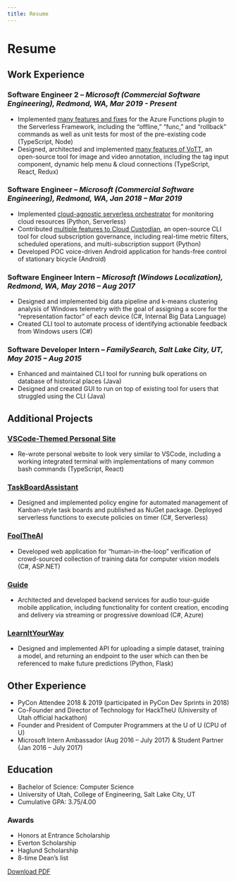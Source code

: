 ```yaml
---
title: Resume
---
```


# Resume

## Work Experience

### **Software Engineer 2** – *Microsoft (Commercial Software Engineering), Redmond, WA, Mar 2019 - Present*
- Implemented [many features and fixes](https://github.com/serverless/serverless-azure-functions/pulls?utf8=%E2%9C%93&q=is%3Amerged+is%3Apr+author%3Atbarlow12+) for the Azure Functions plugin to the Serverless Framework, including the “offline,” “func,” and “rollback” commands as well as unit tests for most of the pre-existing code (TypeScript, Node)
- Designed, architected and implemented [many features of VoTT](https://github.com/Microsoft/VoTT/pulls?utf8=%E2%9C%93&q=is%3Apr+is%3Amerged+author%3Atbarlow12), an open-source tool for image and video annotation, including the tag input component, dynamic help menu & cloud connections (TypeScript, React, Redux)
### **Software Engineer** – *Microsoft (Commercial Software Engineering), Redmond, WA, Jan 2018 – Mar 2019*
- Implemented [cloud-agnostic serverless orchestrator](https://github.com/Microsoft/cloud-scanner) for monitoring cloud resources (Python, Serverless)
- Contributed [multiple features to Cloud Custodian](https://github.com/cloud-custodian/cloud-custodian/pulls?utf8=%E2%9C%93&q=is%3Apr+is%3Amerged+author%3Atbarlow12+), an open-source CLI tool for cloud subscription governance, including real-time metric filters, scheduled operations, and multi-subscription support (Python)
- Developed POC voice-driven Android application for hands-free control of stationary bicycle (Android)
### **Software Engineer Intern** – *Microsoft (Windows Localization), Redmond, WA, May 2016 – Aug 2017*
- Designed and implemented big data pipeline and k-means clustering analysis of Windows telemetry with the goal of assigning a score for the “representation factor” of each device (C#, Internal Big Data Language)
- Created CLI tool to automate process of identifying actionable feedback from Windows users (C#)
### **Software Developer Intern** – *FamilySearch, Salt Lake City, UT, May 2015 – Aug 2015*
- Enhanced and maintained CLI tool for running bulk operations on database of historical places (Java)
- Designed and created GUI to run on top of existing tool for users that struggled using the CLI (Java)

## Additional Projects

### [VSCode-Themed Personal Site](https://github.com/tbarlow12/tbarlow12.github.io)
- Re-wrote personal website to look very similar to VSCode, including a working integrated terminal with implementations of many common bash commands (TypeScript, React)

### [TaskBoardAssistant](https://github.com/tbarlow12/task-board-assistant)
- Designed and implemented policy engine for automated management of Kanban-style task boards and published as NuGet package. Deployed serverless functions to execute policies on timer (C#, Serverless)

### [FoolTheAI](https://github.com/tbarlow12/fool-the-ai-api/tree/master/fool-the-ai-api)
- Developed web application for “human-in-the-loop” verification of crowd-sourced collection of training data for computer vision models (C#, ASP.NET)

### [Guide](https://github.com/tbarlow12/guide-api) 
- Architected and developed backend services for audio tour-guide mobile application, including functionality for content creation, encoding and delivery via streaming or progressive download (C#, Azure)
### [LearnItYourWay](https://github.com/tbarlow12/Learn-It-Your-Way)
- Designed and implemented API for uploading a simple dataset, training a model, and returning an endpoint to the user which can then be referenced to make future predictions (Python, Flask)

## Other Experience

- PyCon Attendee 2018 & 2019 (participated in PyCon Dev Sprints in 2018)
- Co-Founder and Director of Technology for HackTheU (University of Utah official hackathon)
- Founder and President of Computer Programmers at the U of U (CPU of U)
- Microsoft Intern Ambassador (Aug 2016 – July 2017) & Student Partner (Jan 2016 – July 2017) 

## Education 

- Bachelor of Science: Computer Science
- University of Utah, College of Engineering, Salt Lake City, UT
- Cumulative GPA: 3.75/4.00

### Awards
- Honors at Entrance Scholarship
- Everton Scholarship
- Haglund Scholarship
- 8-time Dean’s list

[Download PDF](https://github.com/tbarlow12/tbarlow12.github.io/raw/dev/resources/documents/resume.pdf)
